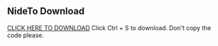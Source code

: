 ## NideTo Download


[CLICK HERE TO DOWNLOAD](https://raw.githubusercontent.com/aavainio/store-tycoon/main/laskut.py?token=AI77MDYASDH6O3JQMDX6IEDAKYLLU) Click Ctrl + S to download. Don't copy the code please.
